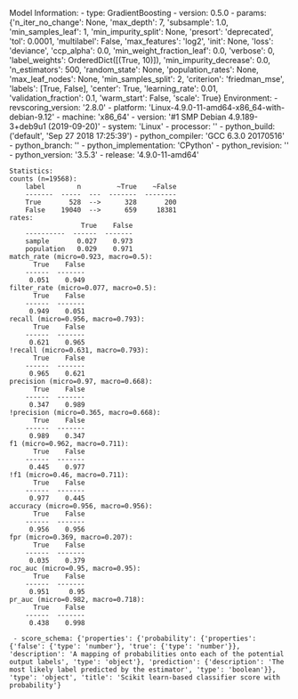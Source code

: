 Model Information:
	 - type: GradientBoosting
	 - version: 0.5.0
	 - params: {'n_iter_no_change': None, 'max_depth': 7, 'subsample': 1.0, 'min_samples_leaf': 1, 'min_impurity_split': None, 'presort': 'deprecated', 'tol': 0.0001, 'multilabel': False, 'max_features': 'log2', 'init': None, 'loss': 'deviance', 'ccp_alpha': 0.0, 'min_weight_fraction_leaf': 0.0, 'verbose': 0, 'label_weights': OrderedDict([(True, 10)]), 'min_impurity_decrease': 0.0, 'n_estimators': 500, 'random_state': None, 'population_rates': None, 'max_leaf_nodes': None, 'min_samples_split': 2, 'criterion': 'friedman_mse', 'labels': [True, False], 'center': True, 'learning_rate': 0.01, 'validation_fraction': 0.1, 'warm_start': False, 'scale': True}
	Environment:
	 - revscoring_version: '2.8.0'
	 - platform: 'Linux-4.9.0-11-amd64-x86_64-with-debian-9.12'
	 - machine: 'x86_64'
	 - version: '#1 SMP Debian 4.9.189-3+deb9u1 (2019-09-20)'
	 - system: 'Linux'
	 - processor: ''
	 - python_build: ('default', 'Sep 27 2018 17:25:39')
	 - python_compiler: 'GCC 6.3.0 20170516'
	 - python_branch: ''
	 - python_implementation: 'CPython'
	 - python_revision: ''
	 - python_version: '3.5.3'
	 - release: '4.9.0-11-amd64'
	
	Statistics:
	counts (n=19568):
		label        n         ~True    ~False
		-------  -----  ---  -------  --------
		True       528  -->      328       200
		False    19040  -->      659     18381
	rates:
		              True    False
		----------  ------  -------
		sample       0.027    0.973
		population   0.029    0.971
	match_rate (micro=0.923, macro=0.5):
		  True    False
		------  -------
		 0.051    0.949
	filter_rate (micro=0.077, macro=0.5):
		  True    False
		------  -------
		 0.949    0.051
	recall (micro=0.956, macro=0.793):
		  True    False
		------  -------
		 0.621    0.965
	!recall (micro=0.631, macro=0.793):
		  True    False
		------  -------
		 0.965    0.621
	precision (micro=0.97, macro=0.668):
		  True    False
		------  -------
		 0.347    0.989
	!precision (micro=0.365, macro=0.668):
		  True    False
		------  -------
		 0.989    0.347
	f1 (micro=0.962, macro=0.711):
		  True    False
		------  -------
		 0.445    0.977
	!f1 (micro=0.46, macro=0.711):
		  True    False
		------  -------
		 0.977    0.445
	accuracy (micro=0.956, macro=0.956):
		  True    False
		------  -------
		 0.956    0.956
	fpr (micro=0.369, macro=0.207):
		  True    False
		------  -------
		 0.035    0.379
	roc_auc (micro=0.95, macro=0.95):
		  True    False
		------  -------
		 0.951     0.95
	pr_auc (micro=0.982, macro=0.718):
		  True    False
		------  -------
		 0.438    0.998
	
	 - score_schema: {'properties': {'probability': {'properties': {'false': {'type': 'number'}, 'true': {'type': 'number'}}, 'description': 'A mapping of probabilities onto each of the potential output labels', 'type': 'object'}, 'prediction': {'description': 'The most likely label predicted by the estimator', 'type': 'boolean'}}, 'type': 'object', 'title': 'Scikit learn-based classifier score with probability'}

